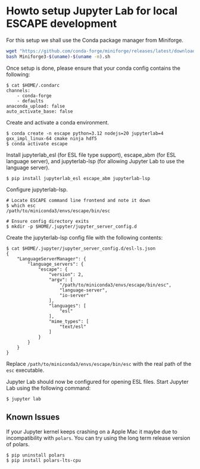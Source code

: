 # Howto setup Jupyter Lab for local ESCAPE development

For this setup we shall use the Conda package manager from Miniforge.

```sh
wget "https://github.com/conda-forge/miniforge/releases/latest/download/Miniforge3-$(uname)-$(uname -m).sh"
bash Miniforge3-$(uname)-$(uname -m).sh
```

Once setup is done, please ensure that your conda config contains the following:

```
$ cat $HOME/.condarc
channels:
    - conda-forge
    - defaults
anaconda_upload: false
auto_activate_base: false
```

Create and activate a conda environment.

```
$ conda create -n escape python=3.12 nodejs=20 jupyterlab=4 gxx_impl_linux-64 cmake ninja hdf5
$ conda activate escape
```

Install jupyterlab_esl (for ESL file type support),
escape_abm (for ESL language server),
and jupyterlab-lsp (for allowing Jupyter Lab to use the language server).

```
$ pip install jupyterlab_esl escape_abm jupyterlab-lsp
```

Configure jupyterlab-lsp.

```
# Locate ESCAPE command line frontend and note it down
$ which esc
/path/to/miniconda3/envs/escape/bin/esc

# Ensure config directory exits
$ mkdir -p $HOME/.jupyter/jupyter_server_config.d
```

Create the jupyterlab-lsp config file with the following contents:
```
$ cat $HOME/.jupyter/jupyter_server_config.d/esl-ls.json
{
    "LanguageServerManager": {
        "language_servers": {
            "escape": {
                "version": 2,
                "argv": [
                    "/path/to/miniconda3/envs/escape/bin/esc",
                    "language-server",
                    "io-server"
                ],
                "languages": [
                    "esl"
                ],
                "mime_types": [
                    "text/esl"
                ]
            }
        }
    }
}
```

Replace `/path/to/miniconda3/envs/escape/bin/esc` with
the real path of the `esc` executable.

Jupyter Lab should now be configured for opening ESL files.
Start Jupyter Lab using the following command:

```
$ jupyter lab
```

## Known Issues

If your Jupyter kernel keeps crashing on a Apple Mac
it maybe due to incompatibility with `polars`.
You can try using the long term release version of polars.

```
$ pip uninstall polars
$ pip install polars-lts-cpu
```
